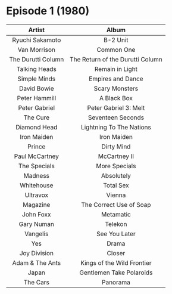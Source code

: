# Episode 1 (1980)

| Artist | Album |
| :---: | :---: |
| Ryuchi Sakamoto | B-2 Unit |
| Van Morrison | Common One |
| The Durutti Column | The Return of the Durutti Column |
| Talking Heads | Remain in Light |
| Simple Minds | Empires and Dance |
| David Bowie | Scary Monsters |
| Peter Hammill | A Black Box |
| Peter Gabriel | Peter Gabriel 3: Melt |
| The Cure | Seventeen Seconds |
| Diamond Head | Lightning To The Nations |
| Iron Maiden | Iron Maiden |
| Prince | Dirty Mind |
| Paul McCartney | McCartney II |
| The Specials | More Specials |
| Madness | Absolutely |
| Whitehouse | Total Sex |
| Ultravox | Vienna |
| Magazine | The Correct Use of Soap |
| John Foxx | Metamatic |
| Gary Numan | Telekon |
| Vangelis | See You Later |
| Yes | Drama |
| Joy Division | Closer |
| Adam & The Ants | Kings of the Wild Frontier |
| Japan | Gentlemen Take Polaroids |
| The Cars | Panorama |
